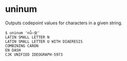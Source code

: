 # uninum

Outputs codepoint values for characters in a given string.

```
$ uninum 'nǚ–女'
LATIN SMALL LETTER N
LATIN SMALL LETTER U WITH DIAERESIS
COMBINING CARON
EN DASH
CJK UNIFIED IDEOGRAPH-5973
```
